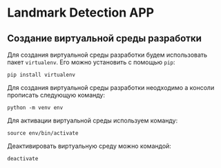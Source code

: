 # Landmark Detection APP

## Создание виртуальной среды разработки 

Для создания виртуальной среды разработки будем использовать пакет `virtualenv`. Его можно установить с помощью `pip`:

`pip install virtualenv`

Для создания виртуальной среды разработки неодходимо а консоли прописать следующую команду:

`python -m venv env`

Для активации виртуальной среды используем команду:

`source env/bin/activate`

Деактивировать виртуальную среду можно командой:

`deactivate`



